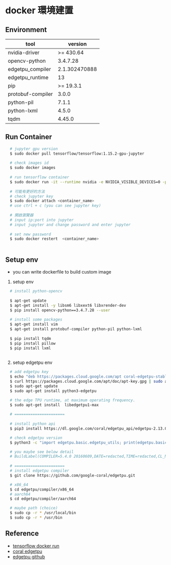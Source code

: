 # docker 環境建置

## Environment

| tool                | version                   |
|---------------------|---------------------------|
| nvidia-driver       | >= 430.64                 |
| opencv-python       | 3.4.7.28                  |
| edgetpu_compiler    | 2.1.302470888             |
| edgetpu_runtime     | 13                        |
| pip                 | >= 19.3.1                 |
| protobuf-compiler   | 3.0.0                     |
| python-pil          | 7.1.1                     |
| python-lxml         | 4.5.0                     |
| tqdm                | 4.45.0                    |

## Run Container

```bash
  # jupyter gpu version
  $ sudo docker pull tensorflow/tensorflow:1.15.2-gpu-jupyter
   
  # check images id
  $ sudo docker images
  
  # run tensorflow container
  $ sudo docker run -it --runtime nvidia -e NVIDIA_VISIBLE_DEVICES=0 -p 8888:8888 -name <name> -v <share_folder>:/tf/<share_folder> -shm-size='64g' <image_name or image_id>
  
  # 可能有更好的方法
  # check jupyter key
  $ sudo docker attach <container_name>
  # use ctrl + c (you can see jupyter key)
  
  # 開啟瀏覽器
  # input ip:port into jupyter
  # input jupyter and change password and enter jupyter
  
  # set new password
  $ sudo docker restert  <container_name>
  
```

## Setup env
  
  * you can write dockerfile to build custom image

1. setup env
```bash
  # install python-opencv 
  
  $ apt-get update
  $ apt-get install -y libsm6 libxext6 libxrender-dev
  $ pip install opencv-python==3.4.7.28 --user
  
  # install some packages
  $ apt-get install vim
  $ apt-get install protobuf-compiler python-pil python-lxml
  
  $ pip install tqdm
  $ pip install pillow
  $ pip install lxml
  
```
2. setup edgetpu env

```bash
  # add edgetpu key
  $ echo "deb https://packages.cloud.google.com/apt coral-edgetpu-stable main" | sudo tee /etc/apt/sources.list.d/coral-edgetpu.list
  $ curl https://packages.cloud.google.com/apt/doc/apt-key.gpg | sudo apt-key add -
  $ sudo apt-get update
  $ sudo apt-get install python3-edgetpu

  # the edge TPU runtime, at maximum operating frequency.
  $ sudo apt-get install  libedgetpu1-max
  
  # ======================
  
  # install python api
  $ pip3 install https://dl.google.com/coral/edgetpu_api/edgetpu-2.13.0-py3-none-any.whl

  # check edgetpu version
  $ python3 -c "import edgetpu.basic.edgetpu_utils; print(edgetpu.basic.edgetpu_utils.GetRuntimeVersion())"

  # you maybe see below detail
  # BuildLabel(COMPILER=5.4.0 20160609,DATE=redacted,TIME=redacted,CL_NUMBER=291256449), RuntimeVersion(13)
  
  # ======================
  # install edgetpu compiler
  $ git clone https://github.com/google-coral/edgetpu.git

  # x86_64
  $ cd edgetpu/compiler/x86_64
  # aarch64
  $ cd edgetpu/compiler/aarch64

  # maybe path (choice)
  $ sudo cp -r * /usr/local/bin
  $ sudo cp -r * /usr/bin
```

## Reference
   
  * [tensorflow docker run](https://qiita.com/hrappuccino/items/fe76e2ed014c16171e47)
  * [coral edgetpu](https://coral.ai/software/#debian-packages)
  * [edgetpu github](https://github.com/google-coral/edgetpu)
